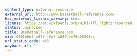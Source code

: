 ```yaml
---
content_type: external-resource
external_url: http://www.basketball-reference.com/
has_external_license_warning: true
license: https://en.wikipedia.org/wiki/All_rights_reserved
status: unchecked
title: Basketball-Reference.com
uid: 0f88bbb8-c68f-46af-a269-bc76a96806ae
url_status_code: 403
wayback_url: ''
---
```

